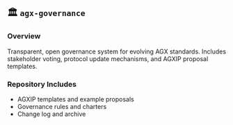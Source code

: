 ## 🏛️ `agx-governance`
### Overview
Transparent, open governance system for evolving AGX standards. Includes stakeholder voting, protocol update mechanisms, and AGXIP proposal templates.

### Repository Includes
- AGXIP templates and example proposals
- Governance rules and charters
- Change log and archive
